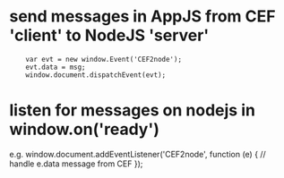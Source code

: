 # send messages in AppJS from CEF 'client' to NodeJS 'server'
        var evt = new window.Event('CEF2node');
        evt.data = msg;
        window.document.dispatchEvent(evt);

# listen for messages on nodejs in window.on('ready')
e.g.
    window.document.addEventListener('CEF2node', function (e) {
        // handle e.data message from CEF
    });


